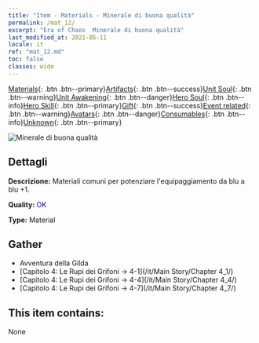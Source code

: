 ```yaml
---
title: "Item - Materials - Minerale di buona qualità"
permalink: /mat_12/
excerpt: "Era of Chaos  Minerale di buona qualità"
last_modified_at: 2021-05-11
locale: it
ref: "mat_12.md"
toc: false
classes: wide
---
```

 [Materials](/ItemsIT/){: .btn .btn--primary}[Artifacts](/ItemsIT/Artifacts/){: .btn .btn--success}[Unit Soul](/ItemsIT/UnitSoul/){: .btn .btn--warning}[Unit Awakening](/ItemsIT/UnitAwakening/){: .btn .btn--danger}[Hero Soul](/ItemsIT/HeroSoul/){: .btn .btn--info}[Hero Skill](/ItemsIT/HeroSkill/){: .btn .btn--primary}[Gift](/ItemsIT/Gift/){: .btn .btn--success}[Event related](/ItemsIT/Events/){: .btn .btn--warning}[Avatars](/ItemsIT/Avatars/){: .btn .btn--danger}[Consumables](/ItemsIT/Consumables/){: .btn .btn--info}[Unknown](/ItemsIT/Unknown/){: .btn .btn--primary}

 ![Minerale di buona qualità](/images/t/i_cailiao_kuangshi1.png)

## Dettagli
 **Descrizione:** Materiali comuni per potenziare l'equipaggiamento da blu a blu +1.

 **Quality:** <span style="color: #0000CD">OK</span>

 **Type:** Material

## Gather

*    Avventura della Gilda 
*    [Capitolo 4: Le Rupi dei Grifoni -> 4-1](/it/Main Story/Chapter 4_1/) 
*    [Capitolo 4: Le Rupi dei Grifoni -> 4-4](/it/Main Story/Chapter 4_4/) 
*    [Capitolo 4: Le Rupi dei Grifoni -> 4-7](/it/Main Story/Chapter 4_7/) 

## This item contains:

  None

